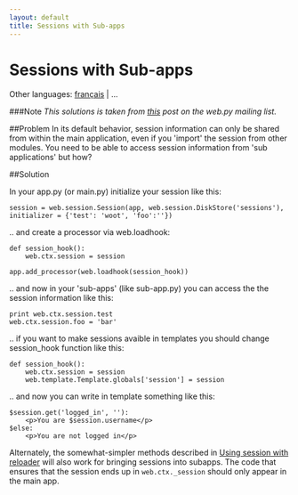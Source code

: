 ```yaml
---
layout: default
title: Sessions with Sub-apps
---
```


# Sessions with Sub-apps

Other languages: [français](/../cookbook/sessions_with_subapp/fr) | ...

###Note
*This solutions is taken from [this](http://www.mail-archive.com/webpy@googlegroups.com/msg02557.html) post on the web.py mailing list.*

##Problem
In its default behavior, session information can only be shared from within the main application, even if you 'import' the session from other modules. You need to be able to access session information from 'sub applications' but how?

##Solution

In your app.py (or main.py) initialize your session like this:

    session = web.session.Session(app, web.session.DiskStore('sessions'),
    initializer = {'test': 'woot', 'foo':''})

.. and create a processor via web.loadhook:

    def session_hook():
        web.ctx.session = session

    app.add_processor(web.loadhook(session_hook))

.. and now in your 'sub-apps' (like sub-app.py) you can access the the session information like this:

    print web.ctx.session.test
    web.ctx.session.foo = 'bar'

.. if you want to make sessions avaible in templates you should change session_hook function like this:

    def session_hook():
        web.ctx.session = session
        web.template.Template.globals['session'] = session

.. and now you can write in template something like this:

    $session.get('logged_in', ''):
        <p>You are $session.username</p>
    $else:
        <p>You are not logged in</p>

Alternately, the somewhat-simpler methods described in [Using session with reloader](/cookbook/session_with_reloader) will also work for bringing sessions into subapps.  The code that ensures that the session ends up in `web.ctx._session` should only appear in the main app.
